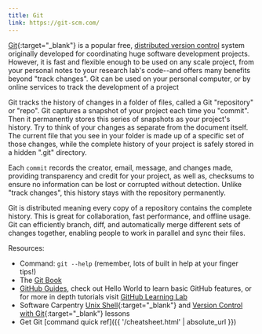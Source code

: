 ```yaml
---
title: Git
link: https://git-scm.com/
---
```


[Git](https://git-scm.com/){:target="_blank"} is a popular free, [distributed version control](https://en.wikipedia.org/wiki/Distributed_version_control) system originally developed for coordinating huge software development projects. 
However, it is fast and flexible enough to be used on any scale project, from your personal notes to your research lab's code--and offers many benefits beyond "track changes".
Git can be used on your personal computer, or by online services to track the development of a project

Git tracks the history of changes in a folder of files, called a Git "repository" or "repo". 
Git captures a snapshot of your project each time you "commit".
Then it permanently stores this series of snapshots as your project's history.
Try to think of your changes as separate from the document itself.
The current file that you see in your folder is made up of a specific set of those changes, while the complete history of your project is safely stored in a hidden ".git" directory.

Each `commit` records the creator, email, message, and changes made, providing transparency and credit for your project, as well as, checksums to ensure no information can be lost or corrupted without detection.
Unlike "track changes", this history stays with the repository permanently.

Git is distributed meaning every copy of a repository contains the complete history. 
This is great for collaboration, fast performance, and offline usage.
Git can efficiently branch, diff, and automatically merge different sets of changes together, enabling people to work in parallel and sync their files.

Resources:

- Command: `git --help` (remember, lots of built in help at your finger tips!)
- The [Git Book](https://git-scm.com/book/en/v2)
- [GitHub Guides](https://guides.github.com/), check out Hello World to learn basic GitHub features, or for more in depth tutorials visit [GitHub Learning Lab](https://lab.github.com/)
- Software Carpentry [Unix Shell](http://swcarpentry.github.io/shell-novice/01-intro/){:target="_blank"} and [Version Control with Git](http://swcarpentry.github.io/git-novice/){:target="_blank"} lessons
- Get Git [command quick ref]({{ '/cheatsheet.html' | absolute_url }})
